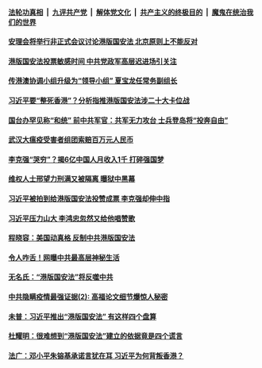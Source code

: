 

####  [法轮功真相](../../../../basic/blob/master/README.md?t=05300101) &nbsp;|&nbsp; [九评共产党](../../../../9ping.md/blob/master/README.md?t=05300101) &nbsp;|&nbsp; [解体党文化](../../../../jtdwh.md/blob/master/README.md?t=05300101)  &nbsp;|&nbsp; [共产主义的终极目的](../../../../gczydzjmd.md/blob/master/README.md?t=05300101) &nbsp;|&nbsp; [魔鬼在统治我们的世界](../../../../mgztzwmdsj.md/blob/master/README.md?t=05300101) 

#### [安理会将举行非正式会议讨论港版国安法 北京原则上不能反对](../pages/soh5/384463.md?t=05300101) 
#### [港版国安法投票敏感时间 中共党政军高层迟进场引关注](../pages/soh5/384451.md?t=05300101) 
#### [传港澳协调小组升级为“领导小组”  夏宝龙任常务副组长](../pages/soh5/384436.md?t=05300101) 
#### [习近平要“整死香港”？分析指推港版国安法涉二十大卡位战](../pages/soh5/384406.md?t=05300101) 
#### [国台办罕见称“和统” 前中共军官：共军无力攻台 士兵登岛将“投奔自由”](../pages/soh5/384379.md?t=05300101) 
#### [武汉大瘟疫受害者组团索赔百万元人民币](../pages/soh5/384370.md?t=05300101) 
#### [李克强“哭穷”？揭6亿中国人月收入1千 打碎强国梦](../pages/soh5/384334.md?t=05300101) 
#### [维权人士邢望力刑满又被隔离 曝狱中黑幕](../pages/soh5/384286.md?t=05300101) 
#### [习近平被拍到给港版国安法投赞成票 李克强却伸中指](../pages/soh5/384319.md?t=05300101) 
#### [习近平压力山大 李鸿忠忽然又给他唱赞歌](../pages/soh5/384298.md?t=05300101) 
#### [程晓容：美国动真格 反制中共港版国安法](../pages/soh5/384274.md?t=05300101) 
#### [令人咋舌！网曝中共最高层神秘生活](../pages/soh5/384226.md?t=05300101) 
#### [无名氏：“港版国安法”将反噬中共](../pages/soh5/384217.md?t=05300101) 
#### [中共隐瞒疫情最强证据(2): 高福论文细节爆惊人秘密](../pages/soh5/384160.md?t=05300101) 
#### [未普：习近平推出“港版国安法”  有这样四个盘算](../pages/soh5/384103.md?t=05300101) 
#### [杜耀明：很难想到“港版国安法”建立的依据竟是四个谎言](../pages/soh5/384079.md?t=05300101) 
#### [法广：邓小平朱镕基承诺言犹在耳 习近平为何背叛香港？](../pages/soh5/384028.md?t=05300101) 
